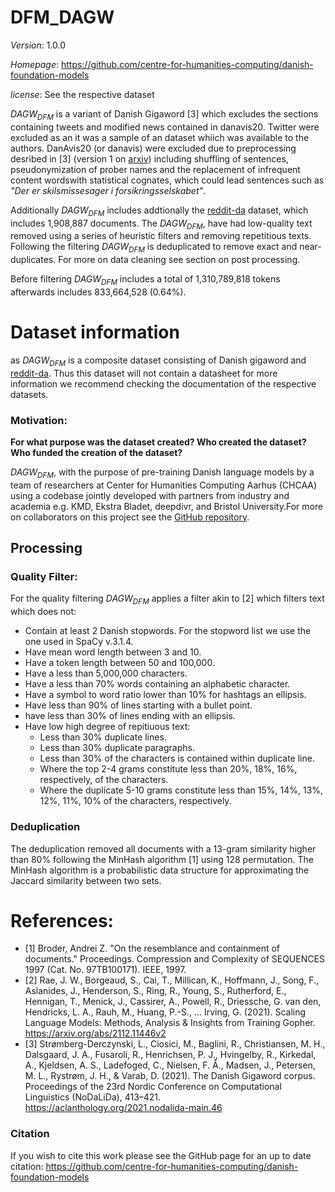 
# DFM_DAGW

*Version*: 1.0.0

*Homepage*: https://github.com/centre-for-humanities-computing/danish-foundation-models

*license*: See the respective dataset


$DAGW_{DFM}$ is a variant of Danish Gigaword [3] which excludes the sections containing
tweets and modified news contained in danavis20. Twitter were excluded as an it was a
sample of an dataset whiich was available to the authors. DanAvis20 (or danavis) were
excluded due to preprocessing desribed in [3] (version 1 on 
[arxiv](https://arxiv.org/pdf/2005.03521v1.pdf)) including shuffling of sentences,
pseudonymization of prober names and the replacement of infrequent content wordswith
statistical cognates, which could lead sentences such as *"Der er skilsmissesager i
forsikringsselskabet"*.

Additionally $DAGW_{DFM}$ includes addtionally the [reddit-da](https://huggingface.co/datasets/DDSC/reddit-da) dataset, which includes 
1,908,887 documents. The $DAGW_{DFM}$, have had low-quality text removed using a series
of heuristic filters and removing repetitious texts. Following the filtering
$DAGW_{DFM}$ is deduplicated to remove exact and near-duplicates. For more on data 
cleaning see section on post processing.

Before filtering $DAGW_{DFM}$ includes a total of 1,310,789,818 tokens afterwards
includes 833,664,528 (0.64%).

# Dataset information
as $DAGW_{DFM}$ is a composite dataset consisting of Danish gigaword and 
[reddit-da](https://huggingface.co/datasets/DDSC/reddit-da). Thus this dataset will not
contain a datasheet for more information we recommend checking the documentation of the
respective datasets.

### Motivation:
**For what purpose was the dataset created? Who created the dataset? Who funded the
creation of the dataset?**

$DAGW_{DFM}$, with the purpose of pre-training Danish language models by a team of
researchers at Center for Humanities Computing Aarhus (CHCAA) using a codebase jointly
developed with partners from industry and academia e.g. KMD, Ekstra Bladet, deepdivr,
and Bristol University.For more on collaborators on this project see
the [GitHub repository](https://github.com/centre-for-humanities-computing/danish-foundation-models
).

## Processing

### Quality Filter:

For the quality filtering $DAGW_{DFM}$ applies a filter akin to [2] which filters
text which does not:

- Contain at least 2 Danish stopwords. For the stopword list we use the one used in 
  SpaCy v.3.1.4.
- Have mean word length between 3 and 10.
- Have a token length between 50 and 100,000.
- Have a less than 5,000,000 characters.
- Have a less than 70% words containing an alphabetic character.
- Have a symbol to word ratio lower than 10% for hashtags an ellipsis.
- Have less than 90% of lines starting with a bullet point.
- have less than 30% of lines ending with an ellipsis.
- Have low high degree of repitiuous text:
  - Less than 30% duplicate lines.
  - Less than 30% duplicate paragraphs.
  - Less than 30% of the characters is contained within duplicate line.
  - Where the top 2-4 grams constitute less than 20%, 18%, 16%, respectively, of the
    characters. 
  - Where the duplicate 5-10 grams constitute less than 15%, 14%, 13%, 12%, 11%, 10% of
    the characters, respectively.

### Deduplication
The deduplication removed all documents with a 13-gram similarity higher than 80%
following the MinHash algorithm [1] using 128 permutation. The MinHash algorithm is a
probabilistic data structure for approximating the Jaccard similarity between two sets.


# References:
- [1] Broder, Andrei Z. "On the resemblance and containment of documents."
    Proceedings. Compression and Complexity of SEQUENCES 1997
    (Cat. No. 97TB100171). IEEE, 1997.
- [2] Rae, J. W., Borgeaud, S., Cai, T., Millican, K., Hoffmann, J., Song, F., 
    Aslanides, J., Henderson, S., Ring, R., Young, S., Rutherford, E., Hennigan, 
    T., Menick, J., Cassirer, A., Powell, R., Driessche, G. van den, Hendricks, 
    L. A., Rauh, M., Huang, P.-S., … Irving, G. (2021).
    Scaling Language Models: Methods, Analysis & Insights from Training Gopher.
    https://arxiv.org/abs/2112.11446v2
- [3] Strømberg-Derczynski, L., Ciosici, M., Baglini, R., Christiansen, M. H.,
      Dalsgaard, J. A., Fusaroli, R., Henrichsen, P. J., Hvingelby, R., Kirkedal, A.,
      Kjeldsen, A. S., Ladefoged, C., Nielsen, F. Å., Madsen, J., Petersen, M. L.,
      Rystrøm, J. H., & Varab, D. (2021). The Danish Gigaword corpus. Proceedings of the
      23rd Nordic Conference on Computational Linguistics (NoDaLiDa), 413–421.
      https://aclanthology.org/2021.nodalida-main.46


### Citation
If you wish to cite this work please see the GitHub page for an up to date citation: 
https://github.com/centre-for-humanities-computing/danish-foundation-models
